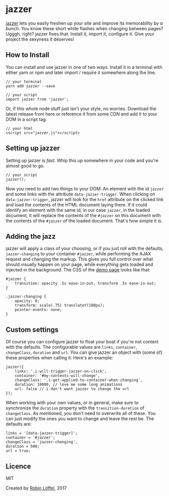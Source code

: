 # jazzer
[jazzer](https://robinloeffel.ch/jazzer) lets you easily freshen up your site and improve its memorability by _a bunch_. You know these short white flashes when changing between pages? Ugggh, right? jazzer fixes that. Install it, import it, configure it. Give your project the sexyness it deserves!

## How to Install
You can install and use jazzer in one of two ways. Install it in a terminal with either yarn or npm and later import / require it somewhere along the line.
```
// your terminal
yarn add jazzer --save

// your script
import jazzer from 'jazzer';
```
Or, if this whole node stuff just isn't your style, no worries. Download the latest release from here or reference it from some CDN and add it to your DOM in a script tag.
```
// your html
<script src="jazzer.js"></script>
```

## Setting up jazzer
Setting up jazzer is _fast_. Whip this up somewhere in your code and you're almost good to go.
```
// your script
jazzer();
```
Now you need to add two things to your DOM: An element with the id `jazzer` and some links with the attribute `data-jazzer-trigger`. When clicking on `data-jazzer-trigger`, jazzer will look for the `href` attribute on the clicked link and load the contents of the HTML document laying there. If it could identify an element with the same id, in our case `jazzer`, in the loaded document, it will replace the contents of the `#jazzer` on this document with the contents of the `#jazzer` of the loaded document. That's how simple it is.

## Adding the jazz
jazzer will apply a class of your choosing, or if you just roll with the defaults, `jazzer-changing` to your container `#jazzer`, while performing the AJAX request and changing the markup. This gives you full control over what should visually happen on your page, while everything gets loaded and injected in the background. The CSS of the [demo page](https://robinloeffel.ch/jazzer) looks like that:
```
#jazzer {
    transition: opacity .5s ease-in-out, transform .5s ease-in-out;
}

.jazzer-changing {
    opacity: 0;
    transform: scale(.75) translateY(100px);
    pointer-events: none;
}
```

## Custom settings
Of course you can configure jazzer to float your boat if you're not content with the defaults. The configurable values are `links`, `container`, `changeClass`, `duration` and `url`. You can give jazzer an object with (some of) these properties when calling it. Here's an example:
```
jazzer({
    links: '.i-will-trigger-jazzer-on-click',
    container: '#my-contents-will-change',
    changeClass: '.i-get-applied-to-container-when-changing',
    duration: 10000, // love me some long animations
    url: false // i don't want jazzer to change the url
});
```
When working with your own values, or in general, make sure to synchronize the `duration` property with the `transition-duration` of `changeClass`. As mentioned, you don't need to overwrite all of these. You can just modify the ones you want to change and leave the rest be. The defaults are:
```
links = '[data-jazzer-trigger]';
container = '#jazzer';
changeClass = 'jazzer-changing',
duration = 500;
url = true;
```

## Licence
MIT

Created by [Robin Löffel](https://robinloeffel.ch), 2017
